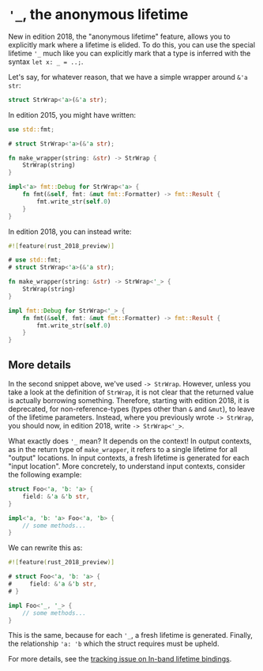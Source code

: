 # `'_`, the anonymous lifetime

New in edition 2018, the "anonymous lifetime" feature, allows you to explicitly
mark where a lifetime is elided. To do this, you can use the special lifetime
`'_` much like you can explicitly mark that a type is inferred with the syntax
`let x: _ = ..;`.

Let's say, for whatever reason, that we have a simple wrapper around `&'a str`:

```rust
struct StrWrap<'a>(&'a str);
```

In edition 2015, you might have written:

```rust
use std::fmt;

# struct StrWrap<'a>(&'a str);

fn make_wrapper(string: &str) -> StrWrap {
    StrWrap(string)
}

impl<'a> fmt::Debug for StrWrap<'a> {
    fn fmt(&self, fmt: &mut fmt::Formatter) -> fmt::Result {
        fmt.write_str(self.0)
    }
}
```

In edition 2018, you can instead write:

```rust
#![feature(rust_2018_preview)]

# use std::fmt;
# struct StrWrap<'a>(&'a str);

fn make_wrapper(string: &str) -> StrWrap<'_> {
    StrWrap(string)
}

impl fmt::Debug for StrWrap<'_> {
    fn fmt(&self, fmt: &mut fmt::Formatter) -> fmt::Result {
        fmt.write_str(self.0)
    }
}
```

## More details

In the second snippet above, we've used `-> StrWrap`.
However, unless you take a look at the definition of `StrWrap`,
it is not clear that the returned value is actually borrowing something.
Therefore, starting with edition 2018, it is deprecated, for non-reference-types
(types other than `&` and `&mut`), to leave of the lifetime parameters.
Instead, where you previously wrote `-> StrWrap`,
you should now, in edition 2018, write `-> StrWrap<'_>`.

What exactly does `'_` mean? It depends on the context!
In output contexts, as in the return type of `make_wrapper`,
it refers to a single lifetime for  all "output" locations.
In input contexts, a fresh lifetime is generated for each "input location".
More concretely, to understand input contexts, consider the following example:

```rust
struct Foo<'a, 'b: 'a> {
    field: &'a &'b str,
}

impl<'a, 'b: 'a> Foo<'a, 'b> {
    // some methods...
}
```

We can rewrite this as:

```rust
#![feature(rust_2018_preview)]

# struct Foo<'a, 'b: 'a> {
#     field: &'a &'b str,
# }

impl Foo<'_, '_> {
    // some methods...
}
```

This is the same, because for each `'_`, a fresh lifetime is generated.
Finally, the relationship `'a: 'b` which the struct requires must be upheld.

For more details, see the [tracking issue on In-band lifetime bindings](https://github.com/rust-lang/rust/issues/44524).
